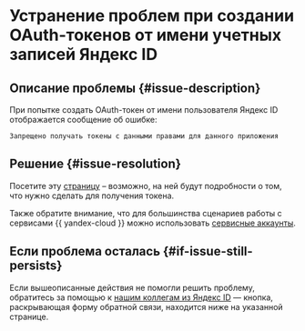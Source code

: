 # Устранение проблем при создании OAuth-токенов от имени учетных записей Яндекс ID


## Описание проблемы {#issue-description}

При попытке создать OAuth-токен от имени пользователя Яндекс ID отображается сообщение об ошибке: 
```
Запрещено получать токены с данными правами для данного приложения
```

## Решение {#issue-resolution}

Посетите эту [страницу](https://passport.yandex.ru/passport?mode=userapprove) – возможно, на ней будут подробности о том, что нужно сделать для получения токена.

Также обратите внимание, что для большинства сценариев работы с сервисами {{ yandex-cloud }} можно использовать [сервисные аккаунты](../../../iam/concepts/users/service-accounts.md).

## Если проблема осталась {#if-issue-still-persists}

Если вышеописанные действия не помогли решить проблему, обратитесь за помощью к [нашим коллегам из Яндекс ID](https://yandex.ru/support/id/authorization/app-passwords.html) — кнопка, раскрывающая форму обратной связи, находится ниже на указанной странице.